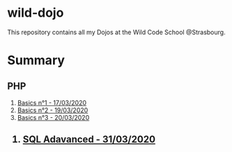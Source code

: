 # wild-dojo
<p>This repository contains all my Dojos at the Wild Code School @Strasbourg.</p>

<h1>Summary</h1>
<h2>PHP</h2>
<ol>
  <li><a href="https://github.com/Moxymore67/wild-dojo/tree/master/php/basics">
    Basics n°1 - 17/03/2020</a>
  </li>
  <li><a href="https://github.com/Moxymore67/wild-dojo/tree/master/php/basics-2">
    Basics n°2 - 19/03/2020</a>
  </li>
  <li><a href="https://github.com/Moxymore67/wild-dojo/tree/master/php/basics-3">
    Basics n°3 - 20/03/2020</a>
  </li>
</ol>
<h2>
<ol>
  <li><a href="https://github.com/Moxymore67/wild-dojo/tree/master/sql/sql-advanced">
    SQL Adavanced - 31/03/2020</a>
  </li>